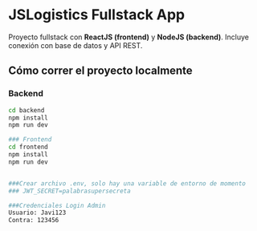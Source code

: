 # JSLogistics Fullstack App

Proyecto fullstack con **ReactJS (frontend)** y **NodeJS (backend)**.
Incluye conexión con base de datos y API REST.

## Cómo correr el proyecto localmente

### Backend
```bash
cd backend
npm install
npm run dev

### Frontend 
cd frontend
npm install
npm run dev


###Crear archivo .env, solo hay una variable de entorno de momento
### JWT_SECRET=palabrasupersecreta

###Credenciales Login Admin
Usuario: Javi123
Contra: 123456